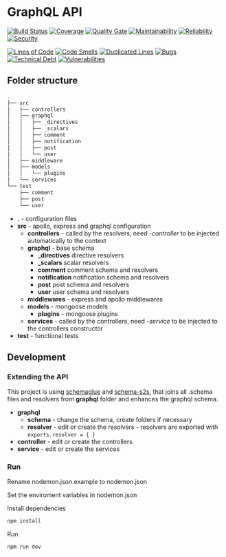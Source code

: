 # GraphQL API

[![Build Status](https://travis-ci.com/dev-saas/api.svg?branch=master)](https://travis-ci.com/dev-saas/api)
[![Coverage](https://sonarcloud.io/api/project_badges/measure?project=dev-saas_api&metric=coverage)](https://sonarcloud.io/dashboard?id=dev-saas_api)
[![Quality Gate](https://sonarcloud.io/api/project_badges/measure?project=dev-saas_api&metric=alert_status)](https://sonarcloud.io/dashboard?id=dev-saas_api)
[![Maintainability](https://sonarcloud.io/api/project_badges/measure?project=dev-saas_api&metric=sqale_rating)](https://sonarcloud.io/dashboard?id=dev-saas_api)
[![Reliability](https://sonarcloud.io/api/project_badges/measure?project=dev-saas_api&metric=reliability_rating)](https://sonarcloud.io/dashboard?id=dev-saas_api)
[![Security](https://sonarcloud.io/api/project_badges/measure?project=dev-saas_api&metric=security_rating)](https://sonarcloud.io/dashboard?id=dev-saas_api)

[![Lines of Code](https://sonarcloud.io/api/project_badges/measure?project=dev-saas_api&metric=ncloc)](https://sonarcloud.io/dashboard?id=dev-saas_api)
[![Code Smells](https://sonarcloud.io/api/project_badges/measure?project=dev-saas_api&metric=code_smells)](https://sonarcloud.io/dashboard?id=dev-saas_api)
[![Duplicated Lines](https://sonarcloud.io/api/project_badges/measure?project=dev-saas_api&metric=duplicated_lines_density)](https://sonarcloud.io/dashboard?id=dev-saas_api)
[![Bugs](https://sonarcloud.io/api/project_badges/measure?project=dev-saas_api&metric=bugs)](https://sonarcloud.io/dashboard?id=dev-saas_api)
[![Technical Debt](https://sonarcloud.io/api/project_badges/measure?project=dev-saas_api&metric=sqale_index)](https://sonarcloud.io/dashboard?id=dev-saas_api)
[![Vulnerabilities](https://sonarcloud.io/api/project_badges/measure?project=dev-saas_api&metric=vulnerabilities)](https://sonarcloud.io/dashboard?id=dev-saas_api)

## Folder structure

```bash
.
├── src
│   ├── controllers
│   ├── graphql
│   │   ├── _directives
│   │   ├── _scalars
│   │   ├── comment
│   │   ├── notification
│   │   ├── post
│   │   └── user
│   ├── middleware
│   ├── models
│   │   └── plugins
│   └── services
└── test
    ├── comment
    ├── post
    └── user
```

- **.** - configuration files
- **src** - apollo, express and graphql configuration
  - **controllers** - called by the resolvers, need *-controller* to be injected automatically to the context
  - **graphql** - base schema
    - **_directives** directive resolvers
    - **_scalars** scalar resolvers
    - **comment** comment schema and resolvers
    - **notification** notification schema and resolvers
    - **post** post schema and resolvers
    - **user** user schema and resolvers
  - **middlewares** - express and apollo middlewares
  - **models** - mongoose models
    - **plugins** - mongoose plugins
  - **services** - called by the controllers, need *-service* to be injected to the controllers constructor
- **test** - functional tests

## Development

### Extending the API

This project is using [schemaglue](https://github.com/nicolasdao/schemaglue) and [schema-s2s](https://github.com/nicolasdao/graphql-s2s), that joins all .schema files and resolvers from **graphql** folder and enhances the graphql schema.

- **graphql**
  - **schema** - change the schema, create folders if necessary
  - **resolver** - edit or create the resolvers - resolvers are exported with `exports.resolver = { }`
- **controller** - edit or create the controllers
- **service** - edit or create the services

### Run

Rename nodemon.json.example to nodemon.json

Set the enviroment variables in nodemon.json

Install dependencies

```sh
npm install
```

Run

```sh
npm run dev
```
